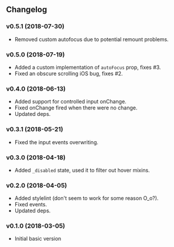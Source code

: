 ## Changelog

### v0.5.1 (2018-07-30)

- Removed custom autofocus due to potential remount problems.

### v0.5.0 (2018-07-19)

- Added a custom implementation of `autoFocus` prop, fixes #3.
- Fixed an obscure scrolling iOS bug, fixes #2.

### v0.4.0 (2018-06-13)

- Added support for controlled input onChange.
- Fixed onChange fired when there were no change.
- Updated deps.

### v0.3.1 (2018-05-21)

- Fixed the input events overwriting.

### v0.3.0 (2018-04-18)

- Added `_disabled` state, used it to filter out hover mixins.

### v0.2.0 (2018-04-05)

- Added stylelint (don't seem to work for some reason O_o?).
- Fixed events.
- Updated deps.

### v0.1.0 (2018-03-05)

- Initial basic version
